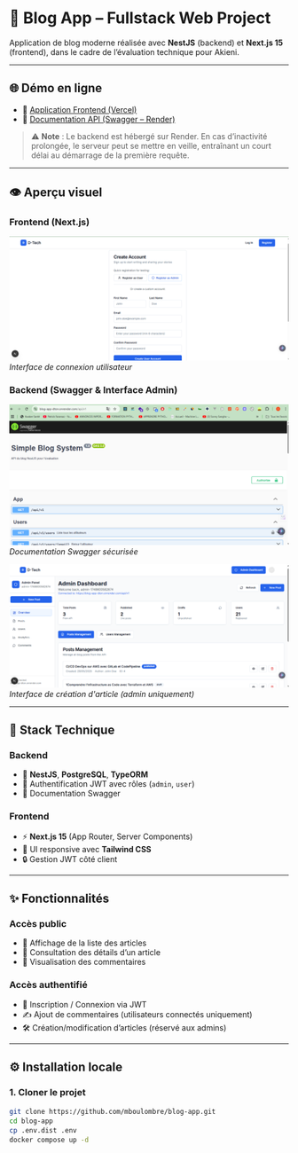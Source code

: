 # 📝 Blog App – Fullstack Web Project

Application de blog moderne réalisée avec **NestJS** (backend) et **Next.js 15** (frontend), dans le cadre de l’évaluation technique pour Akieni.

---

## 🌐 Démo en ligne

- 🔗 [Application Frontend (Vercel)](https://blog-app-zo9d.vercel.app/) 
- 🔗 [Documentation API (Swagger – Render)](https://blog-app-dton.onrender.com/api/v1)

> ⚠️ **Note** : Le backend est hébergé sur Render. En cas d’inactivité prolongée, le serveur peut se mettre en veille, entraînant un court délai au démarrage de la première requête.

---

## 👁️ Aperçu visuel

### Frontend (Next.js)

![Aperçu Login](./screenshots/frontend-login.png)
*Interface de connexion utilisateur*

### Backend (Swagger & Interface Admin)

![Swagger UI](./screenshots/swagger-docs.png)
*Documentation Swagger sécurisée*

![Interface Admin](./screenshots/admin.png)
*Interface de création d'article (admin uniquement)*

---

## 🧱 Stack Technique

### Backend
- 🚀 **NestJS**, **PostgreSQL**, **TypeORM**
- 🔐 Authentification JWT avec rôles (`admin`, `user`)
- 📘 Documentation Swagger

### Frontend
- ⚡ **Next.js 15** (App Router, Server Components)
- 🎨 UI responsive avec **Tailwind CSS**
- 🔒 Gestion JWT côté client

---

## ✨ Fonctionnalités

### Accès public
- 📰 Affichage de la liste des articles
- 📖 Consultation des détails d’un article
- 💬 Visualisation des commentaires

### Accès authentifié
- 🔐 Inscription / Connexion via JWT
- ✍️ Ajout de commentaires (utilisateurs connectés uniquement)
- 🛠️ Création/modification d’articles (réservé aux admins)

---

## ⚙️ Installation locale

### 1. Cloner le projet

```bash
git clone https://github.com/mboulombre/blog-app.git
cd blog-app
cp .env.dist .env
docker compose up -d
